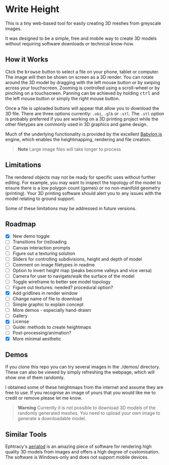 # Write Height

This is a tiny web-based tool for easily creating 3D meshes from greyscale images.

It was designed to be a simple, free and mobile way to create 3D models without
requiring software downloads or technical know-how.

## How it Works

Click the <kbd>browse</kbd> button to select a file on your phone, tablet or computer.
The image will then be shown on screen as a 3D render. You can rotate
around the 3D model by dragging with the left mouse button or by swiping
across your touchscreen. Zooming is controlled using a scroll-wheel or by 
pinching on a touchscreen. Panning can be achieved by holding <kbd>ctrl</kbd>
and the left mouse button or simply the right mouse button.

Once a file is uploaded buttons will appear that allow you to download the 3D file.
There are three options currently: `.obj`, `.glb` or `.stl`. The `.stl`
option is probably preferred if you are working on a 3D printing project
while the other filetypes are commonly used in 3D graphics and game design.

Much of the underlying functionality is provided by the excellent
[Babylon.js](https://www.babylonjs.com) engine, which enables the heightmapping, rendering and file creation.

> **Note** 
> Large image files will take longer to process 

## Limitations

The rendered objects may not be ready for specific uses without further editing. For example,
you may want to inspect the topology of the model to ensure there is a low
polygon count (games) or no non-manifold geometry (printing). Your 3D printing
software should alert you to any issues with the model relating to ground support.

Some of these limitations may be addressed in future versions.

## Roadmap

- [x] New demo toggle
- [ ] Transitions for (re)loading
- [ ] Canvas interaction prompts
- [ ] Figure out a texturing solution
- [ ] Sliders for controlling subdivisions, height and depth of model
- [ ] Comment on image filetypes in readme
- [ ] Option to invert height map (peaks become valleys and vice versa)
- [ ] Camera for user to navigate/walk the surface of the model
- [ ] Toggle wireframe to better see model topology
- [ ] Figure out textures: needed? procedural option?
- [x] Add gridlines in render window
- [ ] Change name of file to download
- [ ] Simple graphic to explain concept
- [ ] More demos - especially hand-drawn
- [ ] Gallery
- [x] License
- [ ] Guide: methods to create heightmaps
- [ ] Post-processing/animation? 
- [x] More minimal aesthetic

## Demos

If you clone this repo you can try several
images in the ./demos/ directory. These can
also be viewed by simply refreshing the webpage,
which will show one of them randomly.

I obtained some of these heightmaps from the
internet and assume they are free to
use. If you recognise an image of
yours that you would like me to
credit or remove please let me
know.

> **Warning** 
> Currently it is not possible
> to download 3D models of the randomly 
> generated meshes. You need to upload
> your own image to generate a downloadable model.

## Similar Tools

Ephtracy's [aerialod](https://ephtracy.github.io/index.html?page=aerialod) is an amazing piece of software for rendering high quality 3D models from images and offers a high degree of customisation. The software is Windows-only and does not support mobile devices.
